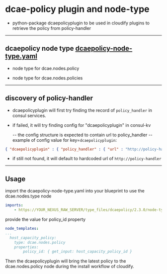 # dcae-policy plugin and node-type

- python-package dcaepolicyplugin to be used in cloudify plugins to retrieve the policy from policy-handler

---

## dcaepolicy node type [dcaepolicy-node-type.yaml](./dcaepolicy-node-type.yaml)

- node type for dcae.nodes.policy

- node type for dcae.nodes.policies

---

## discovery of policy-handler

- dcaepolicyplugin will first try finding the record of ```policy_handler``` in consul services.

- if failed, it will try finding config for "dcaepolicyplugin" in consul-kv

  -- the config structure is expected to contain url to policy_handler
  -- example of config value for key=```dcaepolicyplugin```:

```json
{ "dcaepolicyplugin" : { "policy_handler" : { "url" : "http://policy-handler:25577" } } }
```

- if still not found, it will default to hardcoded url of ```http://policy-handler```

---

## Usage

import the dcaepolicy-node-type.yaml into your blueprint to use the dcae.nodes.type node

```yaml
imports:
    - https://YOUR_NEXUS_RAW_SERVER/type_files/dcaepolicy/2.3.0/node-type.yaml
```

provide the value for policy_id property

```yaml
node_templates:
...
  host_capacity_policy:
    type: dcae.nodes.policy
    properties:
        policy_id: { get_input: host_capacity_policy_id }
```

Then the dcaepolicyplugin will bring the latest policy to the dcae.nodes.policy node during the install workflow of cloudify.
